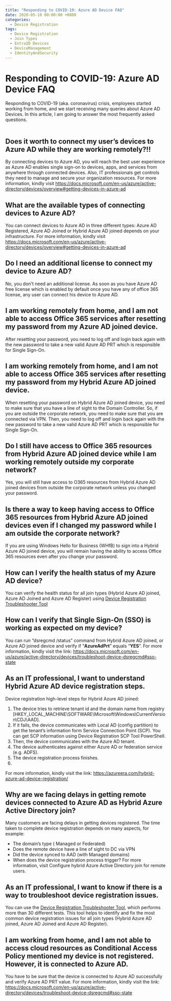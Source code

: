 ```yaml
---
title: "Responding to COVID-19: Azure AD Device FAQ"
date: 2020-05-18 00:00:00 +0800
categories:
  - Device Registration
tags:
  - Device Registration
  - Join Types
  - EntraID Devices
  - DeviceManagement
  - IdentityAndSecurity
---
```

# Responding to COVID-19: Azure AD Device FAQ
Responding to COVID-19 (aka. coronavirus) crisis, employees started working from home, and we start receiving many queries about Azure AD Devices. In this article, I am going to answer the most frequently asked questions.
<br><br>
## Does it worth to connect my user’s devices to Azure AD while they are working remotely?!!<br>
By connecting devices to Azure AD, you will reach the best user experience as Azure AD enables single sign-on to devices, apps, and services from anywhere through connected devices. Also, IT professionals get controls they need to manage and secure your organization resources. For more information, kindly visit https://docs.microsoft.com/en-us/azure/active-directory/devices/overview#getting-devices-in-azure-ad <br>

## What are the available types of connecting devices to Azure AD? <br>
You can connect devices to Azure AD in three different types: Azure AD Registered, Azure AD Joined or Hybrid Azure AD joined depends on your infrastructure. For more information, kindly visit https://docs.microsoft.com/en-us/azure/active-directory/devices/overview#getting-devices-in-azure-ad <br>

## Do I need an additional license to connect my device to Azure AD? <br>
No, you don’t need an additional license. As soon as you have Azure AD free license which is enabled by default once you have any of office 365 license, any user can connect his device to Azure AD. <br>

## I am working remotely from home, and I am not able to access Office 365 services after resetting my password from my Azure AD joined device. <br>
After resetting your password, you need to log off and login back again with the new password to take a new valid Azure AD PRT which is responsible for Single Sign-On. <br>

## I am working remotely from home, and I am not able to access Office 365 services after resetting my password from my Hybrid Azure AD joined device. <br>
When resetting your password on Hybrid Azure AD joined device, you need to make sure that you have a line of sight to the Domain Controller. So, if you are outside the corporate network, you need to make sure that you are connected via VPN. Then, you need to log off and login back again with the new password to take a new valid Azure AD PRT which is responsible for Single Sign-On.<br>

## Do I still have access to Office 365 resources from Hybrid Azure AD joined device while I am working remotely outside my corporate network? <br>
Yes, you will still have access to O365 resources from Hybrid Azure AD joined devices from outside the corporate network unless you changed your password. <br>

## Is there a way to keep having access to Office 365 resources from Hybrid Azure AD joined devices even if I changed my password while I am outside the corporate network? <br>
If you are using Windows Hello for Business (WHfB) to sign into a Hybrid Azure AD joined device, you will remain having the ability to access Office 365 resources even after you change your password. <br>

## How can I verify the health status of my Azure AD device? <br>
You can verify the health status for all join types (Hybrid Azure AD joined, Azure AD Joined and Azure AD Register) using [Device Registration Troubleshooter Tool](https://aka.ms/DSRegTool)<br>

## How can I verify that Single Sign-On (SSO) is working as expected on my device?  
You can run “dsregcmd /status” command from Hybrid Azure AD joined, or Azure AD joined device and verify if “**AzureAdPrt**” equals “**YES**”. For more information, kindly visit the link: https://docs.microsoft.com/en-us/azure/active-directory/devices/troubleshoot-device-dsregcmd#sso-state <br>

## As an IT professional, I want to understand Hybrid Azure AD device registration steps. 
Device registration high-level steps for Hybrid Azure AD joined: 

1. The device tries to retrieve tenant id and the domain name from registry [HKEY_LOCAL_MACHINE\SOFTWARE\Microsoft\Windows\CurrentVersion\CDJ\AAD].
2. If it fails, the device communicates with Local AD (config partition) to get the tenant’s information form Service Connection Point (SCP). You can get SCP information using Device Registration SCP Tool PowerShell.
3. Then, the device communicates with the Azure AD tenant.
4. The device authenticates against either Azure AD or federation service (e.g. ADFS).
5. The device registration process finishes.
6. <br>
For more information, kindly visit the link: https://azureera.com/hybrid-azure-ad-device-registration/<br>

## Why are we facing delays in getting remote devices connected to Azure AD as Hybrid Azure Active Directory join?
Many customers are facing delays in getting devices registered. The time taken to complete device registration depends on many aspects, for example:

- The domain’s type ( Managed or Federated)
- Does the remote device have a line of sight to DC via VPN
- Did the device synced to AAD (with Managed domains)
- When does the device registration process trigger?
For more information, visit Configure hybrid Azure Active Directory join for remote users. <br>

## As an IT professional, I want to know if there is a way to troubleshoot device registration issues. 
You can use the [Device Registration Troubleshooter Tool](https://aka.ms/DSRegTool), which performs more than 30 different tests. This tool helps to identify and fix the most common device registration issues for all join types (Hybrid Azure AD joined, Azure AD Joined and Azure AD Register). <br>

## I am working from home, and I am not able to access cloud resources as Conditional Access Policy mentioned my device is not registered. However, it is connected to Azure AD. 
You have to be sure that the device is connected to Azure AD successfully and verify Azure AD PRT value. For more information, kindly visit the link: https://docs.microsoft.com/en-us/azure/active-directory/devices/troubleshoot-device-dsregcmd#sso-state 
